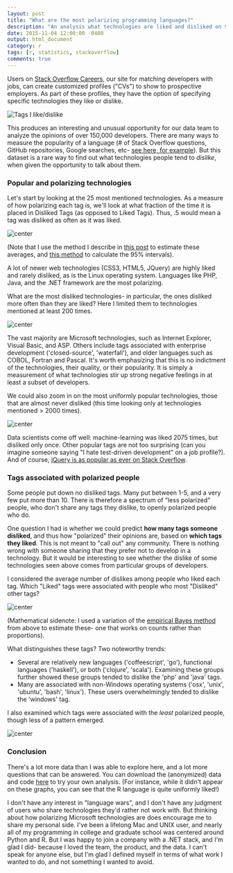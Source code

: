 ```yaml
---
layout: post
title: "What are the most polarizing programming languages?"
description: "An analysis what technologies are liked and disliked on Stack Overflow Careers."
date: 2015-11-04 12:00:00 -0400
output: html_document
category: r
tags: [r, statistics, stackoverflow]
comments: true
---
```






Users on [Stack Overflow Careers](http://careers.stackoverflow.com/), our site for matching developers with jobs, can create customized profiles ("CVs") to show to prospective employers. As part of these profiles, they have the option of specifying specific technologies they like or dislike.

![Tags I like/dislike](/images/likes_dislikes.png)

This produces an interesting and unusual opportunity for our data team to analyze the opinions of over 150,000 developers. There are many ways to measure the popularity of a language (# of Stack Overflow questions, GitHub repositories, Google searches, etc- [see here, for example](http://www.tiobe.com/index.php/content/paperinfo/tpci/index.html)). But this dataset is a rare way to find out what technologies people tend to *dislike*, when given the opportunity to talk about them.





### Popular and polarizing technologies

Let's start by looking at the 25 most mentioned technologies. As a measure of how polarizing each tag is, we'll look at what fraction of the time it is placed in Disliked Tags (as opposed to Liked Tags). Thus, .5 would mean a tag was disliked as often as it was liked.

![center](/figs/2015-11-04-polarizing-technologies/big_technologies-1.png) 

(Note that I use the method I describe in [this post](http://varianceexplained.org/r/empirical_bayes_baseball/) to estimate these averages, and [this method](http://varianceexplained.org/r/credible_intervals_baseball/) to calculate the 95% intervals).

A lot of newer web technologies (CSS3, HTML5, JQuery) are highly liked and rarely disliked, as is the Linux operating system. Languages like PHP, Java, and the .NET framework are the most polarizing.

What are the most disliked technologies- in particular, the ones disliked more often than they are liked? Here I limited them to technologies mentioned at least 200 times.

![center](/figs/2015-11-04-polarizing-technologies/unnamed-chunk-3-1.png) 

The vast majority are Microsoft technologies, such as Internet Explorer, Visual Basic, and ASP. Others include tags associated with enterprise development ('closed-source', 'waterfall'), and older languages such as COBOL, Fortran and Pascal. It's worth emphasizing that this is no indictment of the technologies, their quality, or their popularity. It is simply a measurement of what technologies stir up strong negative feelings in at least a subset of developers.

We could also zoom in on the most uniformly popular technologies, those that are almost never disliked (this time looking only at technologies mentioned > 2000 times).

![center](/figs/2015-11-04-polarizing-technologies/fractions-1.png) 

Data scientists come off well: machine-learning was liked 2075 times, but disliked only once. Other popular tags are not too surprising (can you imagine someone saying "I hate test-driven development" on a job profile?). And of course, [jQuery is as popular as ever on Stack Overflow](http://i.stack.imgur.com/ssRUr.gif).

### Tags associated with polarized people

Some people put down no disliked tags. Many put between 1-5, and a very few put more than 10. There is therefore a spectrum of "less polarized" people, who don't share any tags they dislike, to openly polarized people who do.

One question I had is whether we could predict **how many tags someone disliked**, and thus how "polarized" their opinions are, based on **which tags they liked**. This is not meant to "call out" any community. There is nothing wrong with someone sharing that they prefer not to develop in a technology. But it would be interesting to see whether the dislike of some technologies seen above comes from particular groups of developers.

I considered the average number of dislikes among people who liked each tag. Which "Liked" tags were associated with people who most "Disliked" other tags?



![center](/figs/2015-11-04-polarizing-technologies/filtered_average_dislike-1.png) 

(Mathematical sidenote: I used a variation of the [empirical Bayes method](http://varianceexplained.org/r/empirical_bayes_baseball/) from above to estimate these- one that works on counts rather than proportions).

What distinguishes these tags? Two noteworthy trends:

* Several are relatively new languages ('coffeescript', 'go'), functional languages ('haskell'), or both ('clojure', 'scala'). Examining these groups further showed these groups tended to dislike the 'php' and 'java' tags.
* Many are associated with non-Windows operating systems ('osx', 'unix', 'ubuntu', 'bash', 'linux'). These users overwhelmingly tended to dislike the 'windows' tag.

I also examined which tags were associated with the *least* polarized people, though less of a pattern emerged.

![center](/figs/2015-11-04-polarizing-technologies/unnamed-chunk-4-1.png) 

### Conclusion

There's a lot more data than I was able to explore here, and a lot more questions that can be answered. You can download the (anonymized) data and code [here](https://github.com/dgrtwo/dgrtwo.github.com/blob/master/_R/2015-11-04-polarizing-technologies.Rmd) to try your own analysis. (For instance, while it didn't appear on these graphs, you can see that the R language is quite uniformly liked!)

I don't have any interest in "language wars", and I don't have any judgment of users who share technologies they'd rather not work with. But thinking about how polarizing Microsoft technologies are does encourage me to share my personal side. I've been a lifelong Mac and UNIX user, and nearly all of my programming in college and graduate school was centered around Python and R. But I was happy to join a company with a .NET stack, and I'm glad I did- because I loved the team, the product, and the data. I can't speak for anyone else, but I'm glad I defined myself in terms of what work I wanted to do, and not something I wanted to avoid.
